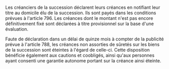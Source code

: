   
Les créanciers de la succession déclarent leurs créances en notifiant leur titre au domicile élu de la succession. Ils sont payés dans les conditions prévues à l'article 796. Les créances dont le montant n'est pas encore définitivement fixé sont déclarées à titre provisionnel sur la base d'une évaluation.   

  
Faute de déclaration dans un délai de quinze mois à compter de la publicité prévue à l'article 788, les créances non assorties de sûretés sur les biens de la succession sont éteintes à l'égard de celle-ci. Cette disposition bénéficie également aux cautions et coobligés, ainsi qu'aux personnes ayant consenti une garantie autonome portant sur la créance ainsi éteinte.  
